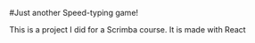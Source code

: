#Just another Speed-typing game!

This is a project I did for a Scrimba course. It is made with React
